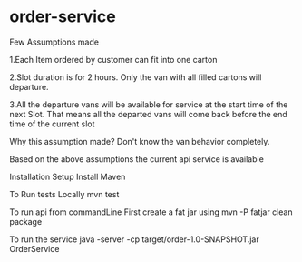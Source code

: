 # order-service

Few Assumptions made

1.Each Item ordered by customer can fit into one carton

2.Slot duration is for 2 hours. Only the van with all filled cartons will departure.

3.All the departure vans will be available for service at the start time of the next Slot. That means all the departed vans will come back before the end time of the current slot 

Why this assumption made?
Don't know the van behavior completely.
 
 Based on the above assumptions the current api service is available
 
 Installation Setup
 Install Maven
 
 To Run tests Locally
 mvn test 
 
 To run api from commandLine
 First create a fat jar using
 mvn -P fatjar clean package
 
 To run the service
 java -server  -cp target/order-1.0-SNAPSHOT.jar OrderService
 
  
